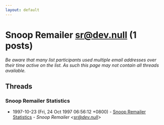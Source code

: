 ```yaml
---
layout: default
---
```


# Snoop Remailer <sr@dev.null> (1 posts)

_Be aware that many list participants used multiple email addresses over their time active on the list. As such this page may not contain all threads available._

## Threads

### Snoop Remailer Statistics
+ 1997-10-23 (Fri, 24 Oct 1997 06:56:12 +0800) - [Snoop Remailer Statistics](/archive/1997/10/be4078d920f9b6ee9b20d7f7fdee40897e30d890323d50abb9c4c538cd953870) - _Snoop Remailer \<sr@dev.null\>_

